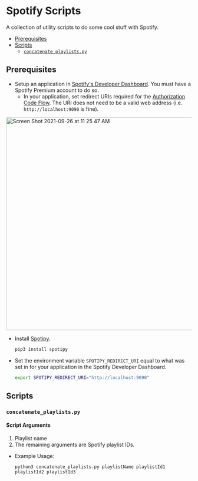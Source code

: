 # Spotify Scripts

A collection of utility scripts to do some cool stuff with Spotify. 

- [Prerequisites](#prerequisites)
- [Scripts](#scripts)
  - [`concatenate_playlists.py`](concatenate_playlistspy) 

## Prerequisites

- Setup an application in [Spotify's Developer Dashboard](https://developer.spotify.com/dashboard/). You must have a Spotify Premium account to do so.
	- In your application, set redirect URIs required for the [Authorization Code Flow](https://spotipy.readthedocs.io/en/2.16.1/?highlight=scope#authorization-code-flow). The URI does not need to be a valid web address (i.e. `http://localhost:9090` is fine).

<img width="578" alt="Screen Shot 2021-09-26 at 11 25 47 AM" src="https://user-images.githubusercontent.com/23270779/134814129-a5eb1d1c-82ea-4a02-a40e-e993b96bcaee.png">


- Install [Spotipy](https://spotipy.readthedocs.io/en/2.16.1/?highlight=scope#).

	```zsh
	pip3 install spotipy
	```
- Set the environment variable `SPOTIPY_REDIRECT_URI` equal to what was set in for your application in the Spotify Developer Dashboard.

	```zsh
	export SPOTIPY_REDIRECT_URI="http://localhost:9090"
	```

## Scripts

### `concatenate_playlists.py`

#### Script Arguments

1. Playlist name
2. The remaining arguments are Spotify playlist IDs. 

- Example Usage:

	```
	python3 concatenate_playlists.py playlistName playlistId1 playlistId2 playlistId3 
	```
